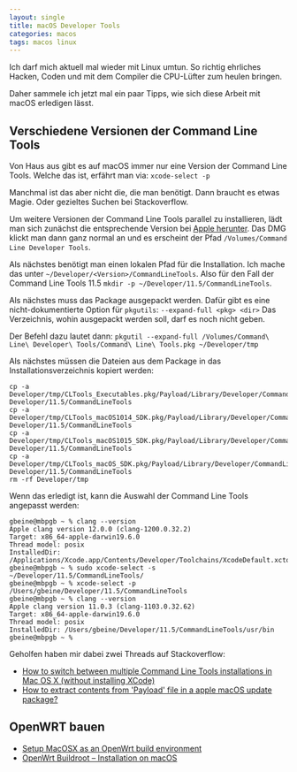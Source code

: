 ```yaml
---
layout: single
title: macOS Developer Tools
categories: macos
tags: macos linux
---
```


Ich darf mich aktuell mal wieder mit Linux umtun.
So richtig ehrliches Hacken, Coden und mit dem Compiler die CPU-Lüfter zum heulen bringen.

Daher sammele ich jetzt mal ein paar Tipps, wie sich diese Arbeit mit macOS erledigen lässt.

## Verschiedene Versionen der Command Line Tools

Von Haus aus gibt es auf macOS immer nur eine Version der Command Line Tools.
Welche das ist, erfährt man via: `xcode-select -p`

Manchmal ist das aber nicht die, die man benötigt.
Dann braucht es etwas Magie.
Oder gezieltes Suchen bei Stackoverflow.

Um weitere Versionen der Command Line Tools parallel zu installieren, lädt man sich zunächst die entsprechende Version bei [Apple herunter](https://developer.apple.com/download/more/).
Das DMG klickt man dann ganz normal an und es erscheint der Pfad `/Volumes/Command Line Developer Tools`.

Als nächstes benötigt man einen lokalen Pfad für die Installation.
Ich mache das unter `~/Developer/<Version>/CommandLineTools`.
Also für den Fall der Command Line Tools 11.5 `mkdir -p ~/Developer/11.5/CommandLineTools`.

Als nächstes muss das Package ausgepackt werden.
Dafür gibt es eine nicht-dokumentierte Option für `pkgutils`: `--expand-full <pkg> <dir>`
Das Verzeichnis, wohin ausgepackt werden soll, darf es noch nicht geben.

Der Befehl dazu lautet dann: `pkgutil --expand-full /Volumes/Command\ Line\ Developer\ Tools/Command\ Line\ Tools.pkg ~/Developer/tmp`

Als nächstes müssen die Dateien aus dem Package in das Installationsverzeichnis kopiert werden:

```
cp -a Developer/tmp/CLTools_Executables.pkg/Payload/Library/Developer/CommandLineTools/* Developer/11.5/CommandLineTools
cp -a Developer/tmp/CLTools_macOS1014_SDK.pkg/Payload/Library/Developer/CommandLineTools/* Developer/11.5/CommandLineTools
cp -a Developer/tmp/CLTools_macOS1015_SDK.pkg/Payload/Library/Developer/CommandLineTools/* Developer/11.5/CommandLineTools
cp -a  Developer/tmp/CLTools_macOS_SDK.pkg/Payload/Library/Developer/CommandLineTools/* Developer/11.5/CommandLineTools
rm -rf Developer/tmp
```

Wenn das erledigt ist, kann die Auswahl der Command Line Tools angepasst werden:

```
gbeine@mbpgb ~ % clang --version
Apple clang version 12.0.0 (clang-1200.0.32.2)
Target: x86_64-apple-darwin19.6.0
Thread model: posix
InstalledDir: /Applications/Xcode.app/Contents/Developer/Toolchains/XcodeDefault.xctoolchain/usr/bin
gbeine@mbpgb ~ % sudo xcode-select -s ~/Developer/11.5/CommandLineTools/
gbeine@mbpgb ~ % xcode-select -p
/Users/gbeine/Developer/11.5/CommandLineTools
gbeine@mbpgb ~ % clang --version
Apple clang version 11.0.3 (clang-1103.0.32.62)
Target: x86_64-apple-darwin19.6.0
Thread model: posix
InstalledDir: /Users/gbeine/Developer/11.5/CommandLineTools/usr/bin
gbeine@mbpgb ~ %
```

Geholfen haben mir dabei zwei Threads auf Stackoverflow:

* [How to switch between multiple Command Line Tools installations in Mac OS X (without installing XCode)](https://stackoverflow.com/questions/47455245/how-to-switch-between-multiple-command-line-tools-installations-in-mac-os-x-wit)
* [How to extract contents from 'Payload' file in a apple macOS update package?](https://stackoverflow.com/questions/41166805/how-to-extract-contents-from-payload-file-in-a-apple-macos-update-package)

## OpenWRT bauen

* [Setup MacOSX as an OpenWrt build environment](https://openwrt.org/docs/guide-developer/easy.build.macosx)
* [OpenWrt Buildroot – Installation on macOS](https://openwrt.org/docs/guide-developer/buildroot.exigence.macosx)


